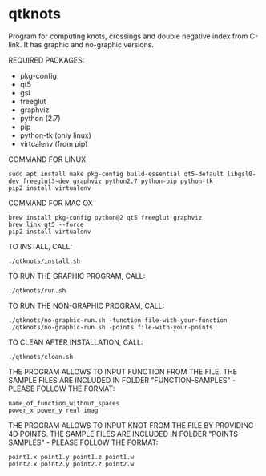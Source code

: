# qtknots
Program for computing knots, crossings and double negative index from C-link. It has graphic and no-graphic versions.

REQUIRED PACKAGES:
- pkg-config
- qt5
- gsl
- freeglut
- graphviz
- python (2.7)
- pip
- python-tk (only linux)
- virtualenv (from pip)

 COMMAND FOR LINUX
```
sudo apt install make pkg-config build-essential qt5-default libgsl0-dev freeglut3-dev graphviz python2.7 python-pip python-tk
pip2 install virtualenv
```
 COMMAND FOR MAC OX
```
brew install pkg-config python@2 qt5 freeglut graphviz 
brew link qt5 --force
pip2 install virtualenv
```
TO INSTALL, CALL:
```
./qtknots/install.sh
```
TO RUN THE GRAPHIC PROGRAM, CALL:
```
./qtknots/run.sh
```
TO RUN THE NON-GRAPHIC PROGRAM, CALL:
```
./qtknots/no-graphic-run.sh -function file-with-your-function
./qtknots/no-graphic-run.sh -points file-with-your-points
```

TO CLEAN AFTER INSTALLATION, CALL:
```
./qtknots/clean.sh
```

THE PROGRAM ALLOWS TO INPUT FUNCTION FROM THE FILE. THE SAMPLE FILES ARE INCLUDED IN FOLDER "FUNCTION-SAMPLES" - PLEASE FOLLOW THE FORMAT:
```
name_of_function_without_spaces
power_x power_y real imag 
```

THE PROGRAM ALLOWS TO INPUT KNOT FROM THE FILE BY PROVIDING 4D POINTS. THE SAMPLE FILES ARE INCLUDED IN FOLDER "POINTS-SAMPLES" - PLEASE FOLLOW THE FORMAT:
```
point1.x point1.y point1.z point1.w 
point2.x point2.y point2.z point2.w 

```
